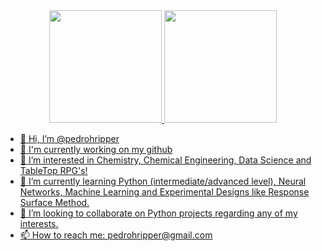 <div align="center">
  <a href="https://github.com/pedrohripper">
  <img height="180em" src="https://github-readme-stats.vercel.app/api?username=pedrohripper&show_icons=true&theme=dracula&include_all_commits=true&count_private=true"/>
  <img height="180em" src="https://github-readme-stats.vercel.app/api/top-langs/?username=pedrohripper&layout=compact&langs_count=7&theme=dracula"/>
</div>

- 👋 Hi, I’m @pedrohripper
- 🌱 I'm currently working on my github
- 👀 I’m interested in Chemistry, Chemical Engineering, Data Science and TableTop RPG's!
- 🌱 I’m currently learning Python (intermediate/advanced level), Neural Networks, Machine Learning and Experimental Designs like Response Surface Method.
- 💞️ I’m looking to collaborate on Python projects regarding any of my interests.
- 📫 How to reach me: pedrohripper@gmail.com

<!---
pedrohripper/pedrohripper is a ✨ special ✨ repository because its `README.md` (this file) appears on your GitHub profile.
You can click the Preview link to take a look at your changes.
--->
